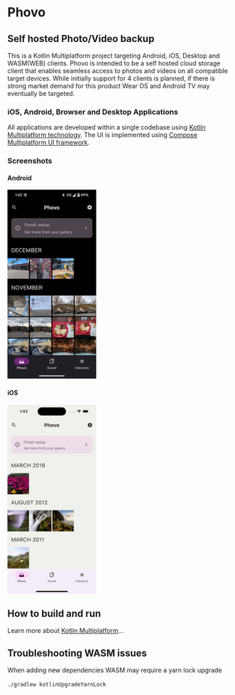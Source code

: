 # Phovo
## Self hosted Photo/Video backup
This is a Kotlin Multiplatform project targeting Android, iOS, Desktop and WASM(WEB) clients. Phovo is intended to be a self hosted cloud storage client that enables seamless access to photos and videos on all compatible target devices. While initially support for 4 clients is planned, if there is strong market demand for this product Wear OS and Android TV may eventually be targeted.

### iOS, Android, Browser and Desktop Applications
All applications are developed within a single codebase using [Kotlin Multiplatform technology](https://kotlinlang.org/docs/multiplatform.html). The UI is implemented using [Compose Multiplatform UI framework](https://www.jetbrains.com/lp/compose-multiplatform/).

### Screenshots
#### Android
<img src="https://github.com/Anthony17serrato/Phovo/blob/main/docs/images/Screenshot_20241202_134207.png" width="200" height="425" /> 

#### iOS
<img src="https://github.com/Anthony17serrato/Phovo/blob/main/docs/images/Simulator%20Screenshot%20-%20iPhone%2016%20-%202024-12-02%20at%2013.43.23.png" width="200" height="425" />

## How to build and run

Learn more about [Kotlin Multiplatform](https://www.jetbrains.com/help/kotlin-multiplatform-dev/get-started.html)…

## Troubleshooting WASM issues
When adding new dependencies WASM may require a yarn lock upgrade

`./gradlew kotlinUpgradeYarnLock`
